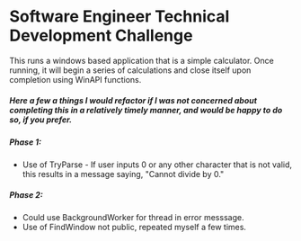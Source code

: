 # Software Engineer Technical Development Challenge

This runs a windows based application that is a simple calculator. Once running, it will begin a series of calculations and close itself upon completion using WinAPI functions.

##### Here a few a things I would refactor if I was not concerned about completing this in a relatively timely manner, and would be happy to do so, if you prefer. 

##### Phase 1:
- Use of TryParse - If user inputs 0 or any other character that is not valid, this results in a message saying, "Cannot divide by 0."

##### Phase 2:
- Could use BackgroundWorker for thread in error messsage.
- Use of FindWindow not public, repeated myself a few times.
